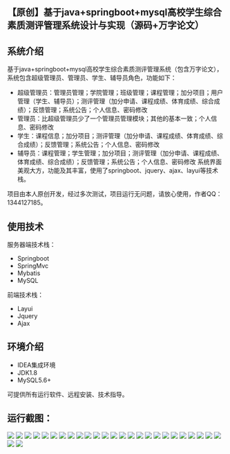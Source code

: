 ## 【原创】基于java+springboot+mysql高校学生综合素质测评管理系统设计与实现（源码+万字论文）

## 系统介绍

基于java+springboot+mysql高校学生综合素质测评管理系统（包含万字论文），系统包含超级管理员、管理员、学生、辅导员角色，功能如下：
- 超级管理员：管理员管理；学院管理；班级管理；课程管理；加分项目；用户管理（学生、辅导员）；测评管理（加分申请、课程成绩、体育成绩、综合成绩）；反馈管理；系统公告；个人信息、密码修改
- 管理员：比超级管理员少了一个管理员管理模块；其他的基本一致；个人信息、密码修改
- 学生：课程信息；加分项目；测评管理（加分申请、课程成绩、体育成绩、综合成绩）；反馈管理；系统公告；个人信息、密码修改
- 辅导员：课程管理；学生管理；加分项目；测评管理（加分申请、课程成绩、体育成绩、综合成绩）；反馈管理；系统公告；个人信息、密码修改
系统界面美观大方，功能及其丰富，使用了springboot、jquery、ajax、layui等技术栈。

项目由本人原创开发，经过多次测试，项目运行无问题，请放心使用，作者QQ：1344127185。

## 使用技术

服务器端技术栈：

- Springboot
- SpringMvc
- Mybatis
- MySQL

前端技术栈：

- Layui
- Jquery
- Ajax

## 环境介绍

- IDEA集成环境
- JDK1.8
- MySQL5.6+

可提供所有运行软件、远程安装、技术指导。

## 运行截图：
![](https://github.com/itcoderyhl/evaluate-mgr/blob/main/images/2.png)
![](https://github.com/itcoderyhl/evaluate-mgr/blob/main/images/3.png)
![](https://github.com/itcoderyhl/evaluate-mgr/blob/main/images/4.png)
![](https://github.com/itcoderyhl/evaluate-mgr/blob/main/images/5.png)
![](https://github.com/itcoderyhl/evaluate-mgr/blob/main/images/6.png)
![](https://github.com/itcoderyhl/evaluate-mgr/blob/main/images/7.png)
![](https://github.com/itcoderyhl/evaluate-mgr/blob/main/images/8.png)
![](https://github.com/itcoderyhl/evaluate-mgr/blob/main/images/9.png)
![](https://github.com/itcoderyhl/evaluate-mgr/blob/main/images/10.png)
![](https://github.com/itcoderyhl/evaluate-mgr/blob/main/images/11.png)
![](https://github.com/itcoderyhl/evaluate-mgr/blob/main/images/12.png)
![](https://github.com/itcoderyhl/evaluate-mgr/blob/main/images/13.png)
![](https://github.com/itcoderyhl/evaluate-mgr/blob/main/images/14.png)
![](https://github.com/itcoderyhl/evaluate-mgr/blob/main/images/15.png)
![](https://github.com/itcoderyhl/evaluate-mgr/blob/main/images/16.png)
![](https://github.com/itcoderyhl/evaluate-mgr/blob/main/images/17.png)
![](https://github.com/itcoderyhl/evaluate-mgr/blob/main/images/18.png)
![](https://github.com/itcoderyhl/evaluate-mgr/blob/main/images/19.png)
![](https://github.com/itcoderyhl/evaluate-mgr/blob/main/images/20.png)
![](https://github.com/itcoderyhl/evaluate-mgr/blob/main/images/21.png)
![](https://github.com/itcoderyhl/evaluate-mgr/blob/main/images/22.png)
![](https://github.com/itcoderyhl/evaluate-mgr/blob/main/images/23.png)
![](https://github.com/itcoderyhl/evaluate-mgr/blob/main/images/24.png)
![](https://github.com/itcoderyhl/evaluate-mgr/blob/main/images/25.png)
![](https://github.com/itcoderyhl/evaluate-mgr/blob/main/images/26.png)
![](https://github.com/itcoderyhl/evaluate-mgr/blob/main/images/27.png)
![](https://github.com/itcoderyhl/evaluate-mgr/blob/main/images/28.png)
